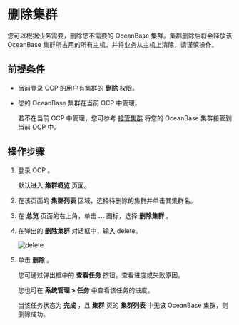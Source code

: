 删除集群
=========================

您可以根据业务需要，删除您不需要的 OceanBase 集群。集群删除后将会释放该 OceanBase 集群所占用的所有主机，并将业务从主机上清除，请谨慎操作。

前提条件
-------------------------

* 当前登录 OCP 的用户有集群的 **删除** 权限。

* 您的 OceanBase 集群在当前 OCP 中管理。

  若不在当前 OCP 中管理，您可参考 [接管集群](1.take-over-a-cluster.md) 将您的 OceanBase 集群接管到当前 OCP 中。

操作步骤
-------------------------

1. 登录 OCP 。

   默认进入 **集群概览** 页面。

2. 在该页面的 **集群列表** 区域，选择待删除的集群并单击其集群名。

3. 在 **总览** 页面的右上角，单击 **...** 图标，选择 **删除集群** 。

4. 在弹出的 **删除集群** 对话框中，输入 delete。

   ![delete](https://obbusiness-private.oss-cn-shanghai.aliyuncs.com/doc/img/ocp/%E5%88%A0%E9%99%A4%E9%9B%86%E7%BE%A41.png)

5. 单击 **删除** 。

   您可通过弹出框中的 **查看任务** 按钮，查看进度或失败原因。

   您也可在 **系统管理 \> 任务** 中查看该任务的进度。

   当该任务状态为 **完成** ，且 **集群** 页的 **集群列表** 中无该 OceanBase 集群，则删除成功。
